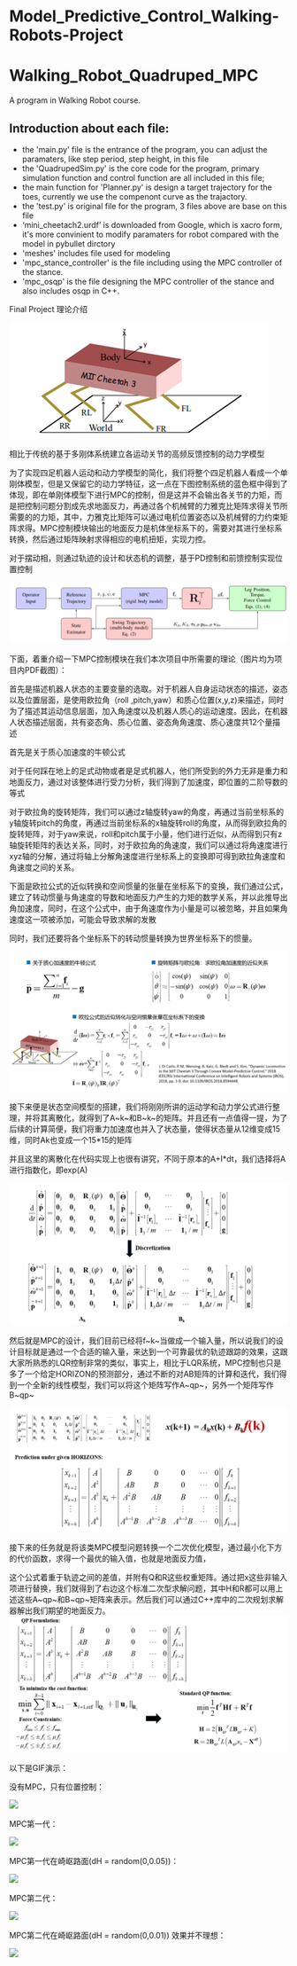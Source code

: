 # Model_Predictive_Control_Walking-Robots-Project
# Walking_Robot_Quadruped_MPC

A program in Walking Robot course.

## Introduction about each file:

* the 'main.py' file is the entrance of the program, you can adjust the paramaters, like step period, step height, in this file
* the 'QuadrupedSim.py' is the core code for the program, primary simulation function and control function are all included in this file;
* the main function for 'Planner.py' is design a target trajectory for the toes, currently we use the compenont curve as the trajactory.
* the 'test.py' is original file for the program, 3 files above are base on this file
* ‘mini_cheetach2.urdf’ is downloaded from Google, which is xacro form, it's more convinient to modify paramaters for robot compared with the model in pybullet dirctory
* 'meshes' includes file used for modeling
* 'mpc_stance_controller' is the file including using the MPC controller of the stance.
* 'mpc_osqp' is the file designing the MPC controller of the stance and also includes osqp in C++.





 Final Project 理论介绍

![image-20220604211107663](https://raw.githubusercontent.com/Stream-neverback/Model_Predictive_Control_Walking-Robots-Project/main/Pic/image-20220604211107663.png)

相比于传统的基于多刚体系统建立各运动关节的高频反馈控制的动力学模型

为了实现四足机器人运动和动力学模型的简化，我们将整个四足机器人看成一个单刚体模型，但是又保留它的动力学特征，这一点在下图控制系统的蓝色框中得到了体现，即在单刚体模型下进行MPC的控制，但是这并不会输出各关节的力矩，而是把控制问题分割成先求地面反力，再通过各个机械臂的力雅克比矩阵求得关节所需要的的力矩，其中，力雅克比矩阵可以通过电机位置姿态以及机械臂的力约束矩阵求得。MPC控制模块输出的地面反力是机体坐标系下的，需要对其进行坐标系转换，然后通过矩阵映射求得相应的电机扭矩，实现力控。

对于摆动相，则通过轨迹的设计和状态机的调整，基于PD控制和前馈控制实现位置控制

![](https://raw.githubusercontent.com/Stream-neverback/Model_Predictive_Control_Walking-Robots-Project/main/Pic/%E5%9B%BE%E7%89%871.png)

下面，着重介绍一下MPC控制模块在我们本次项目中所需要的理论（图片均为项目内PDF截图）：

首先是描述机器人状态的主要变量的选取。对于机器人自身运动状态的描述，姿态以及位置层面，是使用欧拉角（roll ,pitch,yaw）和质心位置(x,y,z)来描述，同时为了描述其运动信息层面，加入角速度以及机器人质心的运动速度。因此，在机器人状态描述层面，共有姿态角、质心位置、姿态角角速度、质心速度共12个量描述

首先是关于质心加速度的牛顿公式

对于任何踩在地上的足式动物或者是足式机器人，他们所受到的外力无非是重力和地面反力，通过对该整体进行受力分析，我们得到了加速度，即位置的二阶导数的等式

对于欧拉角的旋转矩阵，我们可以通过z轴旋转yaw的角度，再通过当前坐标系的y轴旋转pitch的角度，再通过当前坐标系的x轴旋转roll的角度，从而得到欧拉角的 旋转矩阵，对于yaw来说，roll和pitch属于小量，他们进行近似，从而得到只有z轴旋转矩阵的表达关系，同时，对于欧拉角的角速度，我们可以通过将角速度进行xyz轴的分解，通过将轴上分解角速度进行坐标系上的变换即可得到欧拉角速度和角速度之间的关系。

下面是欧拉公式的近似转换和空间惯量的张量在坐标系下的变换，我们通过公式，建立了转动惯量与角速度的导数和地面反力产生的力矩的数学关系，并以此推导出角加速度，同时，在这个公式中，由于角速度作为小量是可以被忽略，并且如果角速度这一项被添加，可能会导致求解的发散

同时，我们还要将各个坐标系下的转动惯量转换为世界坐标系下的惯量。

![](https://raw.githubusercontent.com/Stream-neverback/Model_Predictive_Control_Walking-Robots-Project/main/Pic/%E5%9B%BE%E7%89%872.png)

接下来便是状态空间模型的搭建，我们将刚刚所讲的运动学和动力学公式进行整理，并将其离散化，就得到了A~k~和B~k~的矩阵。并且还有一点值得一提，为了后续的计算简便，我们将重力加速度也并入了状态量，使得状态量从12维变成15维，同时Ak也变成一个15*15的矩阵

并且这里的离散化在代码实现上也很有讲究，不同于原本的A+I*dt，我们选择将A进行指数化，即exp(A)

![](https://raw.githubusercontent.com/Stream-neverback/Model_Predictive_Control_Walking-Robots-Project/main/Pic/%E5%9B%BE%E7%89%873.png)

然后就是MPC的设计，我们目前已经将f~k~当做成一个输入量，所以说我们的设计目标就是通过一个合适的输入量，来达到一个可靠最优的轨迹跟踪的效果，这跟大家所熟悉的LQR控制非常的类似，事实上，相比于LQR系统，MPC控制也只是多了一个给定HORIZON的预测部分，通过不断的对AB矩阵的计算和迭代，我们得到一个全新的线性模型，我们可以将这个矩阵写作A~qp~，另外一个矩阵写作B~qp~

![](https://raw.githubusercontent.com/Stream-neverback/Model_Predictive_Control_Walking-Robots-Project/main/Pic/%E5%9B%BE%E7%89%874.png)

接下来的任务就是将该类MPC模型问题转换一个二次优化模型，通过最小化下方的代价函数，求得一个最优的输入值，也就是地面反力值，

这个公式着重于轨迹之间的差值，并附有Q和R这些权重矩阵。通过把x这些非输入项进行替换，我们就得到了右边这个标准二次型求解问题，其中H和R都可以用上述这些A~qp~和B~qp~矩阵来表示。然后我们可以通过C++库中的二次规划求解器解出我们期望的地面反力。![](https://raw.githubusercontent.com/Stream-neverback/Model_Predictive_Control_Walking-Robots-Project/main/Pic/%E5%9B%BE%E7%89%875.png)

以下是GIF演示：

没有MPC，只有位置控制：

![](https://github.com/Stream-neverback/Model_Predictive_Control_Walking-Robots-Project/blob/main/GIF/Compressed%20GIF/No_MPC%2000_00_00-00_00_30.gif?raw=true)

MPC第一代：

![](https://github.com/Stream-neverback/Model_Predictive_Control_Walking-Robots-Project/blob/main/GIF/Compressed%20GIF/have_MPC%2000_00_00-00_00_30.gif?raw=true)

MPC第一代在崎岖路面(dH = random(0,0.05))：

![](https://github.com/Stream-neverback/Model_Predictive_Control_Walking-Robots-Project/blob/main/GIF/Compressed%20GIF/H=0.05%2000_00_00-00_00_30.gif?raw=true)

MPC第二代：

![](https://github.com/Stream-neverback/Model_Predictive_Control_Walking-Robots-Project/blob/main/GIF/Compressed%20GIF/Have_better_MPC%2000_00_00-00_00_30.gif?raw=true)

MPC第二代在崎岖路面(dH = random(0,0.01)) 效果并不理想：

![](https://github.com/Stream-neverback/Model_Predictive_Control_Walking-Robots-Project/blob/main/GIF/Compressed%20GIF/Have_better_MPC_H=0.01%2000_00_00-00_00_30.gif?raw=true)